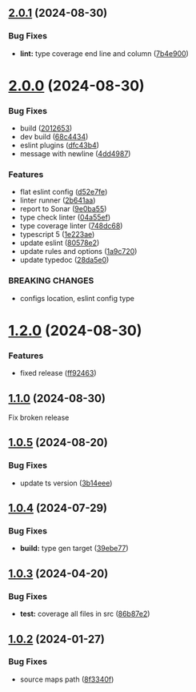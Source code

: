 ## [2.0.1](https://github.com/retejs/rete-cli/compare/v2.0.0...v2.0.1) (2024-08-30)


### Bug Fixes

* **lint:** type coverage end line and column ([7b4e900](https://github.com/retejs/rete-cli/commit/7b4e900bd246436b735e143f968dee52a76fd9ca))

# [2.0.0](https://github.com/retejs/rete-cli/compare/v1.2.0...v2.0.0) (2024-08-30)


### Bug Fixes

* build ([2012653](https://github.com/retejs/rete-cli/commit/2012653be91ebdddb5e9bdbda1916dab29dbefa9))
* dev build ([68c4434](https://github.com/retejs/rete-cli/commit/68c44343ac8217d0b8aa4a1e4e0f144464dd22a4))
* eslint plugins ([dfc43b4](https://github.com/retejs/rete-cli/commit/dfc43b411fea3a52648c0ea62972983ea0c7eab5))
* message with newline ([4dd4987](https://github.com/retejs/rete-cli/commit/4dd49871158f8c184b15e6cdfa5f8e4b219ff9e9))


### Features

* flat eslint config ([d52e7fe](https://github.com/retejs/rete-cli/commit/d52e7feed3e70e34997c2b1cf97bad8bef1b30d9))
* linter runner ([2b641aa](https://github.com/retejs/rete-cli/commit/2b641aade41d3663351ed656fa787834c85bbdb9))
* report to Sonar ([9e0ba55](https://github.com/retejs/rete-cli/commit/9e0ba551510fc332c4672ba26ef8e18895c6b5ef))
* type check linter ([04a55ef](https://github.com/retejs/rete-cli/commit/04a55efa00899dff7e21d597539800d10fd69136))
* type coverage linter ([748dc68](https://github.com/retejs/rete-cli/commit/748dc681fbf149fe76f300051b3d75162f08976a))
* typescript 5 ([1e223ae](https://github.com/retejs/rete-cli/commit/1e223aee6607e25fc4ab2b228d4cf5c75e9e499f))
* update eslint ([80578e2](https://github.com/retejs/rete-cli/commit/80578e2ce294511564a4378a1cddb958695e669b))
* update rules and options ([1a9c720](https://github.com/retejs/rete-cli/commit/1a9c72084a2aba59282828b4d11a894a601c374e))
* update typedoc ([28da5e0](https://github.com/retejs/rete-cli/commit/28da5e00daa891cf285ea4d098dc8d15f706871e))


### BREAKING CHANGES

* configs location, eslint config type

# [1.2.0](https://github.com/retejs/rete-cli/compare/v1.1.0...v1.2.0) (2024-08-30)


### Features

* fixed release ([ff92463](https://github.com/retejs/rete-cli/commit/ff924633d6ee09750ad5b8572e954f100d06e8aa))

## [1.1.0](https://github.com/retejs/rete-cli/compare/v1.0.5...v1.1.0) (2024-08-30)

Fix broken release

## [1.0.5](https://github.com/retejs/rete-cli/compare/v1.0.4...v1.0.5) (2024-08-20)


### Bug Fixes

* update ts version ([3b14eee](https://github.com/retejs/rete-cli/commit/3b14eee46e61ff0ba8ab9561d1ecd5fe0793441a))

## [1.0.4](https://github.com/retejs/rete-cli/compare/v1.0.3...v1.0.4) (2024-07-29)


### Bug Fixes

* **build:** type gen target ([39ebe77](https://github.com/retejs/rete-cli/commit/39ebe7727d84ad1c40cc6e0d2446a0830298f34b))

## [1.0.3](https://github.com/retejs/rete-cli/compare/v1.0.2...v1.0.3) (2024-04-20)


### Bug Fixes

* **test:** coverage all files in src ([86b87e2](https://github.com/retejs/rete-cli/commit/86b87e2cd4e10b611d631257d00a37c539176b07))

## [1.0.2](https://github.com/retejs/rete-cli/compare/v1.0.1...v1.0.2) (2024-01-27)


### Bug Fixes

* source maps path ([8f3340f](https://github.com/retejs/rete-cli/commit/8f3340ffbe4fc070712b477106397dd28fa0c5f3))
